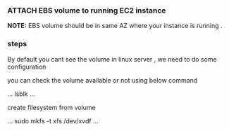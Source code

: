 ### ATTACH EBS volume to running EC2 instance

**NOTE:**
EBS volume should be in same AZ where your instance is running .

### steps ###

By default you cant see the volume in linux server , we need to do some configuration

you can check the volume available or not using below command 

...
lsblk
...

create filesystem from volume

...
sudo mkfs -t xfs /dev/xvdf
...
